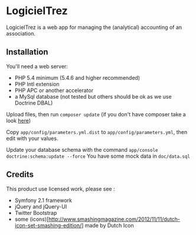 # LogicielTrez #

LogicielTrez is a web app for managing the (analytical) accounting of an association.

## Installation ##

You'll need a web server:
* PHP 5.4 minimum (5.4.6 and higher recommended)
* PHP Intl extension
* PHP APC or another accelerator
* a MySql database (not tested but others should be ok as we use Doctrine DBAL)

Upload files, then run ```composer update``` (if you don't have composer take a look [here](http://getcomposer.org))

Copy ```app/config/parameters.yml.dist``` to ```app/config/parameters.yml```, then edit with your values.

Update your database schema with the command ```app/console doctrine:schema:update --force```
You have some mock data in ```doc/data.sql```

## Credits ##

This product use licensed work, please see :
 * Symfony 2.1 framework
 * jQuery and jQuery-UI
 * Twitter Bootstrap
 * some (icons)[http://www.smashingmagazine.com/2012/11/11/dutch-icon-set-smashing-edition/] made by Dutch Icon